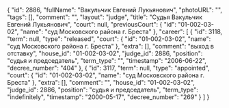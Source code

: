 {
    "id": 2886,
    "fullName": "Вакульчик Евгений Лукьянович",
    "photoURL": "",
    "tags": [],
    "comment": "",
    "layout": "judge",
    "title": "Судья Вакульчик Евгений Лукьянович",
    "court": null,
    "previousCourt": {
        "id": "01-002-03-02",
        "name": "суд Московского района г. Бреста"
    },
    "career": [
        {
            "id": 3118,
            "term": null,
            "type": "released",
            "court": {
                "id": "01-002-03-02",
                "name": "суд Московского района г. Бреста"
            },
            "extra": [],
            "comment": "выход в отставку",
            "house_id": "01-002-03-02",
            "judge_id": 2886,
            "position": "судья и председатель",
            "term_type": "",
            "timestamp": "2006-06-22",
            "decree_number": "404"
        },
        {
            "id": 3117,
            "term": null,
            "type": "appointed",
            "court": {
                "id": "01-002-03-02",
                "name": "суд Московского района г. Бреста"
            },
            "extra": [],
            "comment": "",
            "house_id": "01-002-03-02",
            "judge_id": 2886,
            "position": "судья и председатель",
            "term_type": "indefinitely",
            "timestamp": "2000-05-17",
            "decree_number": "269"
        }
    ]
}